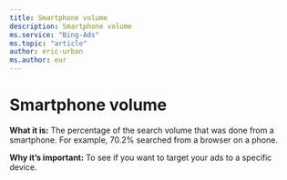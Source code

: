 ```yaml
---
title: Smartphone volume
description: Smartphone volume
ms.service: "Bing-Ads"
ms.topic: "article"
author: eric-urban
ms.author: eur
---
```


# Smartphone volume

**What it is:** The percentage of the search volume that was done from a smartphone. For example, 70.2% searched from a browser on a phone.

**Why it’s important:** To see if you want to target your ads to a specific device.


